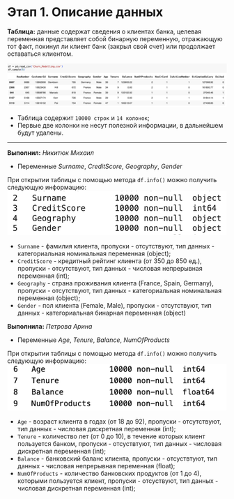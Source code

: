 # Этап 1. Описание данных

**Таблица:** данные содержат сведения о клиентах банка, целевая переменная представляет собой бинарную переменную, отражающую тот факт, покинул ли клиент банк (закрыл свой счет) или продолжает оставаться клиентом.

![alt text](images/image-1.png)

* Таблица содержит `10000 строк` и `14 колонок`;
* Первые две колонки не несут полезной информации, в дальнейшем будут удалены.

---

**Выполнил:** *Никитюк Михаил*
* Переменные *Surname*, *CreditScore*, *Geography*, *Gender*

При открытии таблицы с помощью метода `df.info()` можно получить следующую информацию:
![alt text](images/image-2.png)
* `Surname` - фамилия клиента, пропуски - отсутствуют, тип данных - категориальная номинальная переменная (object);
* `CreditScore` - кредитный рейтинг клиента (от 350 до 850 ед.), пропуски - отсутствуют, тип данных - числовая непрерывная переменная (int);
* `Geography` - страна проживания клиента (France, Spain, Germany), пропуски - отсутствуют, тип данных - категориальная номинальная переменная (object);
* `Gender` - пол клиента (Female, Male), пропуски - отсутствуют, тип данных - категориальная бинарная переменная (object)


**Выполнила:** *Петрова Арина*
* Переменные *Age*, *Tenure*, *Balance*, *NumOfProducts*

При открытии таблицы с помощью метода `df.info()` можно получить следующую информацию:
![alt text](images/image-3.png)
* `Age` - возраст клиента в годах (от 18 до 92), пропуски - отсутствуют, тип данных - числовая дискретная переменная (int);
* `Tenure` - количество лет (от 0 до 10), в течение которых клиент пользуется банком, пропуски - отсуствтуют, тип данных - числовая дискретная переменная (int);
* `Balance` - банковский баланс клиента, пропуски - отсуствтуют, тип данных - числовая непрерывная переменная (float);
* `NumOfProducts` - количество банковских продуктов (от 1 до 4), которыми пользуется клиент, пропуски - отсуствуют, тип данных - числовая дискретная переменная (int);